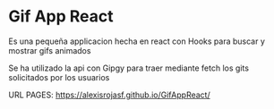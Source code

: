 # Gif App React

Es una pequeña applicacion hecha en react con Hooks para buscar y mostrar gifs animados

Se ha utilizado la api con Gipgy para traer mediante fetch los gits solicitados por los usuarios

URL PAGES: https://alexisrojasf.github.io/GifAppReact/
